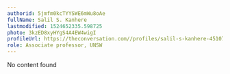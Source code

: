 ```yaml
---
authorid: 5jmfm0kcTYYSWE6mWu8oAe
fullName: Salil S. Kanhere
lastmodified: 1524652335.598725
photo: 3kzED8xyHYgS4A4EW4wigI
profileUrl: https://theconversation.com//profiles/salil-s-kanhere-451079
role: Associate professor, UNSW
---
```

No content found